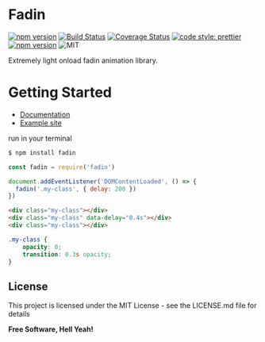 # Fadin

[![npm version](https://badge.fury.io/js/fadin.svg)](https://badge.fury.io/js/fadin)
[![Build Status](https://travis-ci.org/dev-warner/fadin.svg?branch=master)](https://travis-ci.org/dev-warner/fadin)
[![Coverage Status](https://coveralls.io/repos/github/dev-warner/fadin/badge.svg)](https://coveralls.io/github/dev-warner/fadin)
<a href="#badge">
<img alt="code style: prettier" src="https://img.shields.io/badge/code_style-prettier-ff69b4.svg?style=flat-square"></a>
<a href="https://www.npmjs.com/package/prettier">
<img alt="npm version" src="https://img.shields.io/npm/v/fadin.svg?style=flat-square"></a>
<a><img alt="MIT" src="http://img.shields.io/badge/license-MIT-blue.svg?style=flat"></a>

Extremely light onload fadin animation library.

# Getting Started

 - [Documentation](http://fadin-docs.surge.sh/)
 - [Example site](http://fadin-example-basic.surge.sh/)

run in your terminal

```sh
$ npm install fadin
```


```javascript
const fadin = require('fadin')

document.addEventListener('DOMContentLoaded', () => {
  fadin('.my-class', { delay: 200 })
})
```


```html
<div class="my-class"></div>
<div class="my-class" data-delay="0.4s"></div>
<div class="my-class"></div>
```


```css
.my-class {
    opacity: 0;
    transition: 0.3s opacity;
}
```

## License

This project is licensed under the MIT License - see the LICENSE.md file for details

**Free Software, Hell Yeah!**

